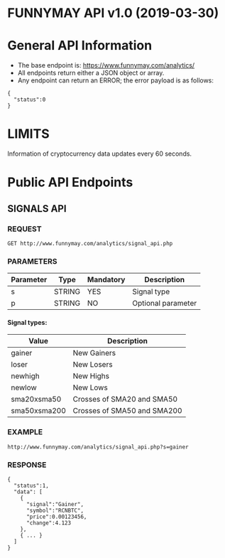 FUNNYMAY API v1.0 (2019-03-30)
=====================
General API Information
=====================

* The base endpoint is: https://www.funnymay.com/analytics/
* All endpoints return either a JSON object or array.
* Any endpoint can return an ERROR; the error payload is as follows:

```
{
  "status":0
}
```

LIMITS
=====================
Information of cryptocurrency data updates every 60 seconds.


Public API Endpoints
=====================

SIGNALS API
-----------------------------------

### REQUEST
```
GET http://www.funnymay.com/analytics/signal_api.php
```

### PARAMETERS
Parameter |Type     |Mandatory |Description
----------|---------|----------|--------------------
s         |STRING   |YES       |Signal type
p         |STRING   |NO        |Optional parameter

#### Signal types:
Value           |Description
----------------|----------------------
gainer          |New Gainers
loser           |New Losers
newhigh         |New Highs
newlow          |New Lows
sma20xsma50     |Crosses of SMA20 and SMA50
sma50xsma200    |Crosses of SMA50 and SMA200

### EXAMPLE
```
http://www.funnymay.com/analytics/signal_api.php?s=gainer
```

### RESPONSE
```
{
  "status":1,
  "data": [
    {
      "signal":"Gainer",
      "symbol":"RCNBTC",
      "price":0.00123456,
      "change":4.123
    },
    { ... }
  ]
}
```
